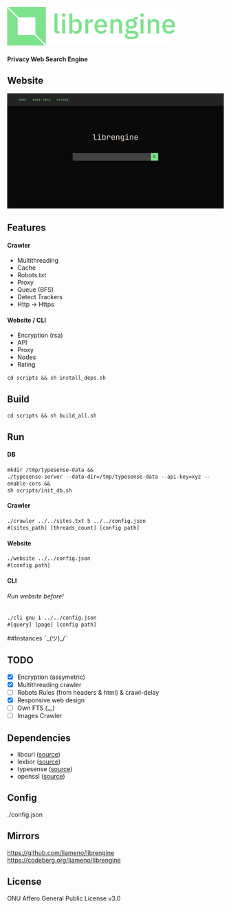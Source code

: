 ![](images/logo.png)
#### Privacy Web Search Engine
## Website
![](images/demo.png)

## Features

#### Crawler
- Multithreading
- Cache
- Robots.txt
- Proxy
- Queue (BFS)
- Detect Trackers
- Http -> Https

#### Website / CLI
- Encryption (rsa)
- API
- Proxy
- Nodes
- Rating

```shell
cd scripts && sh install_deps.sh
```

## Build
```shell
cd scripts && sh build_all.sh
```

## Run

#### DB
```shell
mkdir /tmp/typesense-data &&
./typesense-server --data-dir=/tmp/typesense-data --api-key=xyz --enable-cors &&
sh scripts/init_db.sh
```

#### Crawler
```shell
./crawler ../../sites.txt 5 ../../config.json
#[sites_path] [threads_count] [config path]
```

#### Website
```shell
./website ../../config.json
#[config path]
```

#### CLI
###### Run website before!
```shell
./cli gnu 1 ../../config.json
#[query] [page] [config path]
```

##Instances
¯\_(ツ)_/¯

## TODO
- [x] Encryption (assymetric)
- [x] Multithreading crawler
- [ ] Robots Rules (from headers & html) & crawl-delay
- [x] Responsive web design
- [ ] Own FTS ([...](https://github.com/liameno/kissearch))
- [ ] Images Crawler

## Dependencies
- libcurl   ([source](https://github.com/curl/curl))
- lexbor    ([source](https://github.com/lexbor/lexbor))
- typesense ([source](https://github.com/typesense/typesense))
- openssl   ([source](https://github.com/openssl/openssl))

## Config
./config.json

## Mirrors
https://github.com/liameno/librengine
https://codeberg.org/liameno/librengine

## License
GNU Affero General Public License v3.0
